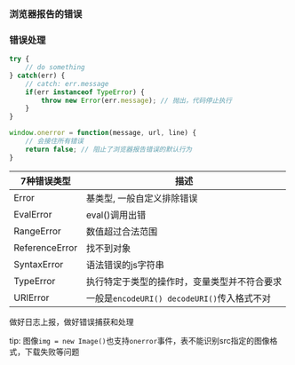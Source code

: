 ### 浏览器报告的错误
### 错误处理
```js
try {
    // do something
} catch(err) {
    // catch: err.message
    if(err instanceof TypeError) {
        throw new Error(err.message); // 抛出，代码停止执行
    }
}

window.onerror = function(message, url, line) {
    // 会接住所有错误
    return false; // 阻止了浏览器报告错误的默认行为
}
```

7种错误类型 | 描述
---|---
Error | 基类型, 一般自定义排除错误
EvalError | eval()调用出错
RangeError | 数值超过合法范围
ReferenceError | 找不到对象
SyntaxError | 语法错误的js字符串
TypeError | 执行特定于类型的操作时，变量类型并不符合要求
URIError | 一般是`encodeURI() decodeURI()`传入格式不对


做好日志上报，做好错误捕获和处理

tip: 图像`img = new Image()`也支持`onerror`事件，表不能识别src指定的图像格式，下载失败等问题